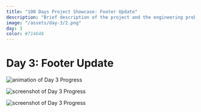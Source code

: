 ```yaml
---
title: "100 Days Project Showcase: Footer Update"
description: "Brief description of the project and the engineering problem solved."
image: "/assets/day-3/2.png"
day: 3
color: #714648
---
```


# Day 3: Footer Update

![animation of Day 3 Progress](/assets/day-3/footer.gif)

![screenshot of Day 3 Progress](/assets/day-3/1.png)

![screenshot of Day 3 Progress](/assets/day-3/2.png)
